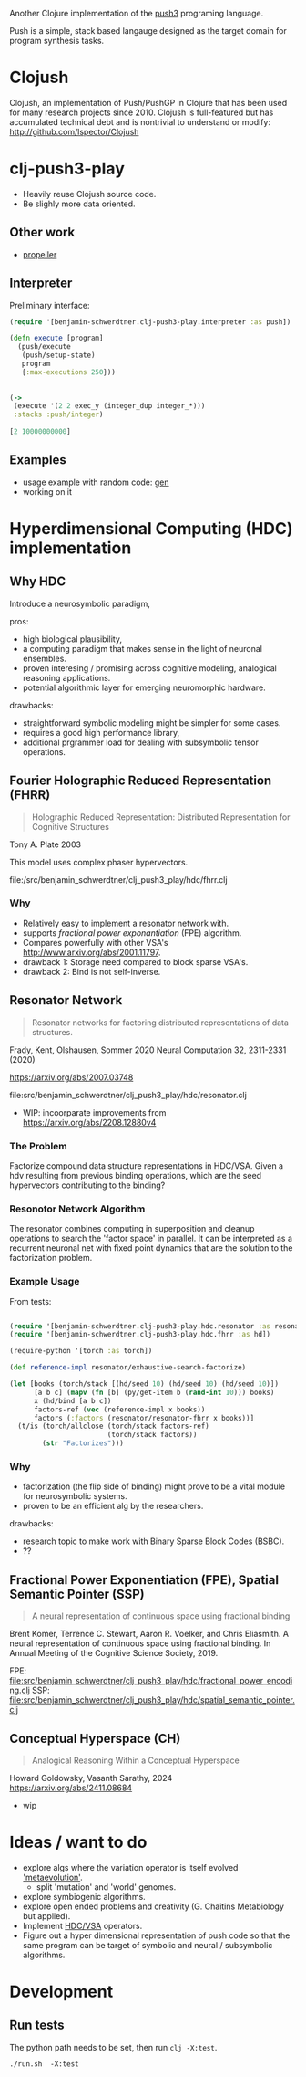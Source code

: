 Another Clojure implementation of the [push3](https://faculty.hampshire.edu/lspector/push3-description.html) programing language. 

Push is a simple, stack based langauge designed as the target domain for program synthesis tasks. 

# Clojush

Clojush, an implementation of Push/PushGP in Clojure that has been used for many research projects since 2010. Clojush is full-featured but has accumulated technical debt and is nontrivial to understand or modify: http://github.com/lspector/Clojush

# clj-push3-play

- Heavily reuse Clojush source code. 
- Be slighly more data oriented.

## Other work

- [propeller](https://github.com/lspector/propeller)

## Interpreter

Preliminary interface: 


``` clojure
(require '[benjamin-schwerdtner.clj-push3-play.interpreter :as push])

(defn execute [program]
  (push/execute
   (push/setup-state)
   program
   {:max-executions 250}))
   
   
(->
 (execute '(2 2 exec_y (integer_dup integer_*)))
 :stacks :push/integer)
 
[2 10000000000]

```



## Examples

- usage example with random code: [gen](examples/gen.clj)
- working on it



# Hyperdimensional Computing (HDC) implementation 

## Why HDC

Introduce a neurosymbolic paradigm,

pros:

- high biological plausibility,
- a computing paradigm that makes sense in the light of neuronal ensembles. 
- proven interesing / promising across cognitive modeling, analogical reasoning applications.
- potential algorithmic layer for emerging neuromorphic hardware.


drawbacks: 

- straightforward symbolic modeling might be simpler for some cases.
- requires a good high performance library, 
- additional prgrammer load for dealing with subsymbolic tensor operations.


## Fourier Holographic Reduced Representation (FHRR)

> Holographic Reduced Representation: Distributed Representation for Cognitive Structures

Tony A. Plate 2003

This model uses complex phaser hypervectors.

file:/src/benjamin_schwerdtner/clj_push3_play/hdc/fhrr.clj

### Why

- Relatively easy to implement a resonator network with.
- supports *fractional power exponantiation* (FPE) algorithm.
- Compares powerfully with other VSA's http://www.arxiv.org/abs/2001.11797.
- drawback 1: Storage need compared to block sparse VSA's. 
- drawback 2: Bind is not self-inverse.

## Resonator Network

> Resonator networks for factoring distributed representations of data structures. 

Frady, Kent, Olshausen, Sommer 2020
Neural Computation 32, 2311-2331 (2020)

https://arxiv.org/abs/2007.03748

file:src/benjamin_schwerdtner/clj_push3_play/hdc/resonator.clj

- WIP: incoorparate improvements from https://arxiv.org/abs/2208.12880v4


### The Problem

Factorize compound data structure representations in HDC/VSA.
Given a hdv resulting from previous binding operations, which are the seed hypervectors contributing to the binding? 

### Resonotor Network Algorithm

The resonator combines computing in superposition and cleanup operations to search the 'factor space' in parallel.
It can be interpreted as a recurrent neuronal net with fixed point dynamics that are the solution to the factorization problem.





### Example Usage

From tests:

``` clojure

(require '[benjamin-schwerdtner.clj-push3-play.hdc.resonator :as resonator])
(require '[benjamin-schwerdtner.clj-push3-play.hdc.fhrr :as hd])

(require-python '[torch :as torch])

(def reference-impl resonator/exhaustive-search-factorize)

(let [books (torch/stack [(hd/seed 10) (hd/seed 10) (hd/seed 10)])
      [a b c] (mapv (fn [b] (py/get-item b (rand-int 10))) books)
      x (hd/bind [a b c])
      factors-ref (vec (reference-impl x books))
      factors (:factors (resonator/resonator-fhrr x books))]
  (t/is (torch/allclose (torch/stack factors-ref)
                        (torch/stack factors))
        (str "Factorizes")))
```

### Why

- factorization (the flip side of binding) might prove to be a vital module for neurosymbolic systems.
- proven to be an efficient alg by the researchers.

drawbacks: 

- research topic to make work with Binary Sparse Block Codes (BSBC).
- ?? 


## Fractional Power Exponentiation (FPE), Spatial Semantic Pointer (SSP)

> A neural representation of continuous space using fractional binding

Brent Komer, Terrence C. Stewart,
Aaron R. Voelker, and Chris Eliasmith. A neural representation of continuous space using fractional binding. 
In Annual Meeting of the Cognitive Science Society, 2019.

FPE:  <file:src/benjamin_schwerdtner/clj_push3_play/hdc/fractional_power_encoding.clj>
SSP:  <file:src/benjamin_schwerdtner/clj_push3_play/hdc/spatial_semantic_pointer.clj>

## Conceptual Hyperspace (CH)

> Analogical Reasoning Within a Conceptual Hyperspace

Howard Goldowsky, Vasanth Sarathy, 2024
https://arxiv.org/abs/2411.08684

- wip


# Ideas / want to do

- explore algs where the variation operator is itself evolved ['metaevolution'](ideas/metaevolution.org).
  - split 'mutation' and 'world' genomes.
- explore symbiogenic algorithms.
- explore open ended problems and creativity (G. Chaitins Metabiology but applied).
- Implement [HDC/VSA](https://www.hd-computing.com/) operators.
- Figure out a hyper dimensional representation of push code so that the same program can be target of 
  symbolic and neural / subsymbolic algorithms.

# Development



## Run tests

The python path needs to be set, then run `clj -X:test`. 

``` shell
./run.sh  -X:test
``` 

